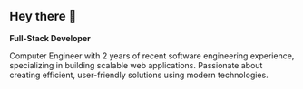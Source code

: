 ## Hey there 👋

**Full-Stack Developer**

Computer Engineer with 2 years of recent software engineering experience, specializing in building scalable web applications. Passionate about creating efficient, user-friendly solutions using modern technologies.


<!--
**c0d3engr/c0d3engr** is a ✨ _special_ ✨ repository because its `README.md` (this file) appears on your GitHub profile.

Here are some ideas to get you started:

- 🔭 I’m currently working on ...
- 🌱 I’m currently learning ...
- 👯 I’m looking to collaborate on ...
- 🤔 I’m looking for help with ...
- 💬 Ask me about ...
- 📫 How to reach me: ...
- 😄 Pronouns: ...
- ⚡ Fun fact: ...
-->
